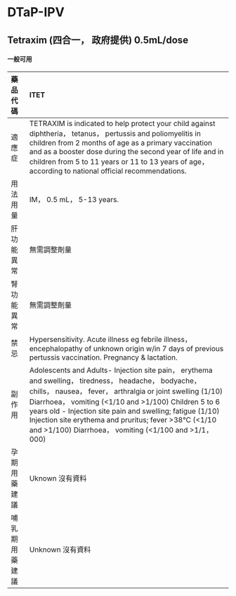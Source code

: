 # DTaP-IPV

## Tetraxim (四合一， 政府提供) 0.5mL/dose

#### 一般可用

| 藥品代碼       | ITET                                                                                                                                                                                                                                                                                                                                                                                                        |
|:---------------|:------------------------------------------------------------------------------------------------------------------------------------------------------------------------------------------------------------------------------------------------------------------------------------------------------------------------------------------------------------------------------------------------------------|
| 適應症         | TETRAXIM is indicated to help protect your child against diphtheria， tetanus， pertussis and poliomyelitis in children from 2 months of age as a primary vaccination and as a booster dose during the second year of life and in children from 5 to 11 years or 11 to 13 years of age， according to national official recommendations.                                                                    |
| 用法用量       | IM， 0.5 mL， 5-13 years.                                                                                                                                                                                                                                                                                                                                                                                   |
| 肝功能異常     | 無需調整劑量                                                                                                                                                                                                                                                                                                                                                                                                |
| 腎功能異常     | 無需調整劑量                                                                                                                                                                                                                                                                                                                                                                                                |
| 禁忌           | Hypersensitivity. Acute illness eg febrile illness， encephalopathy of unknown origin w/in 7 days of previous pertussis vaccination. Pregnancy & lactation.                                                                                                                                                                                                                                                 |
| 副作用         | Adolescents and Adults- Injection site pain， erythema and swelling， tiredness， headache， bodyache， chills， nausea， fever， arthralgia or joint swelling (1/10) Diarrhoea， vomiting (<1/10 and >1/100) Children 5 to 6 years old - Injection site pain and swelling; fatigue (1/10) Injection site erythema and pruritus; fever >38°C (<1/10 and >1/100) Diarrhoea， vomiting (<1/100 and >1/1，000) |
| 孕期用藥建議   | Uknown 沒有資料                                                                                                                                                                                                                                                                                                                                                                                             |
| 哺乳期用藥建議 | Unknown 沒有資料                                                                                                                                                                                                                                                                                                                                                                                            |

